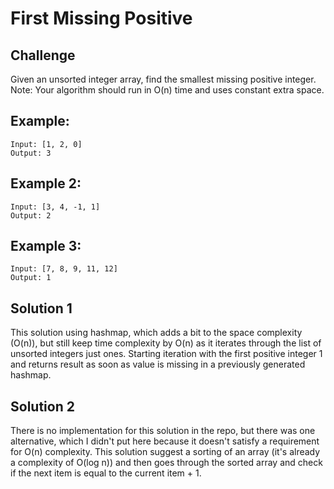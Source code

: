 # First Missing Positive

## Challenge

Given an unsorted integer array, find the smallest missing positive integer.
Note: Your algorithm should run in O(n) time and uses constant extra space.


## Example:
```
Input: [1, 2, 0]
Output: 3
```

## Example 2:
```
Input: [3, 4, -1, 1]
Output: 2
```

## Example 3:
```
Input: [7, 8, 9, 11, 12]
Output: 1
```


## Solution 1

This solution using hashmap, which adds a bit to the space complexity (O(n)), but still keep time complexity by O(n) as it iterates through the list of unsorted integers just ones. Starting iteration with the first positive integer 1 and returns result as soon as value is missing in a previously generated hashmap.


## Solution 2

There is no implementation for this solution in the repo, but there was one alternative, which I didn't put here because it doesn't satisfy a requirement for O(n) complexity. This solution suggest a sorting of an array (it's already a complexity of O(log n)) and then goes through the sorted array and check if the next item is equal to the current item + 1.